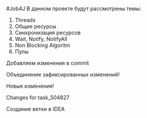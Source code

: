 #Job4J
В данном проекте будут рассмотрены темы:
1. Threads
2. Общие ресурсы
3. Синхронизация ресурсов
4. Wait, Notify, NotifyAll
5. Non Blocking Algoritm
6. Пулы

Добавляем изменения в commit

Объединение зафиксированных изменений!

Новые изменения!

Changes for task_504827

Создание ветки в IDEA